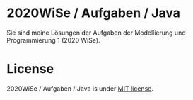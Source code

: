 # 2020WiSe / Aufgaben / Java
Sie sind meine Lösungen der Aufgaben der Modellierung und Programmierung 1 (2020 WiSe).

# License
2020WiSe / Aufgaben / Java is under [MIT license](https://en.wikipedia.org/wiki/MIT_License).
